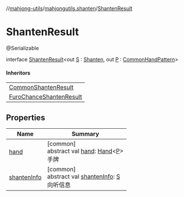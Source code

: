 //[mahjong-utils](../../../index.md)/[mahjongutils.shanten](../index.md)/[ShantenResult](index.md)

# ShantenResult

@Serializable

interface [ShantenResult](index.md)&lt;out [S](index.md) : [Shanten](../-shanten/index.md), out [P](index.md) : [CommonHandPattern](../../mahjongutils.models.hand/-common-hand-pattern/index.md)&gt;

#### Inheritors

| |
|---|
| [CommonShantenResult](../-common-shanten-result/index.md) |
| [FuroChanceShantenResult](../-furo-chance-shanten-result/index.md) |

## Properties

| Name | Summary |
|---|---|
| [hand](hand.md) | [common]<br>abstract val [hand](hand.md): [Hand](../../mahjongutils.models.hand/-hand/index.md)&lt;[P](index.md)&gt;<br>手牌 |
| [shantenInfo](shanten-info.md) | [common]<br>abstract val [shantenInfo](shanten-info.md): [S](index.md)<br>向听信息 |
